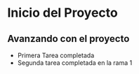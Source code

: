 # Inicio del Proyecto

## Avanzando con el proyecto

- Primera Tarea completada
- Segunda tarea completada en la rama 1
